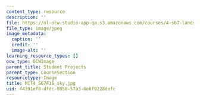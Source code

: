 ```yaml
---
content_type: resource
description: ''
file: https://ol-ocw-studio-app-qa.s3.amazonaws.com/courses/4-s67-landscape-experience-seminar-in-land-art-fall-2016/f4391ef8dfdc985857a36e6f9228defc_MIT4_S67F16_sky.jpg
file_type: image/jpeg
image_metadata:
  caption: ''
  credit: ''
  image-alt: ''
learning_resource_types: []
ocw_type: OCWImage
parent_title: Student Projects
parent_type: CourseSection
resourcetype: Image
title: MIT4_S67F16_sky.jpg
uid: f4391ef8-dfdc-9858-57a3-6e6f9228defc
---
```

